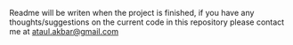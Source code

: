 Readme will be writen when the project is finished, if you have any thoughts/suggestions on the current code in this repository please contact me at ataul.akbar@gmail.com